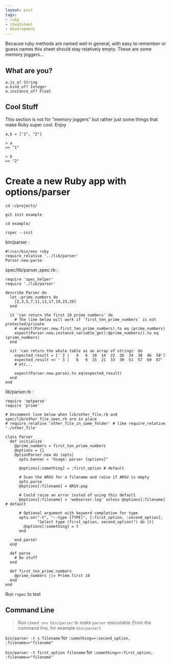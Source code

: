 ```yaml
---
layout: post
tags:
- ruby
- cheatsheet
- development
---
```


Because ruby methods are named well in general, with easy to remember or guess names this sheet should stay relatively empty. These are some memory joggers...

## What are you?

```
a.is_a? String
a.kind_of? Integer
a.instance_of? Float
```

## Cool Stuff

This section is not for "memory joggers" but rather just some things that make Ruby super cool. Enjoy

```
a,b = ["1", "2"]

> a
=> "1"

> b
=> "2"
```

# Create a new Ruby app with options/parser

`cd ~/projects/`

`git init example`

`cd example/`

`rspec --init`

bin/parser :

```
#!/usr/bin/env ruby
require_relative '../lib/parser'
Parser.new.parse
```

spec/lib/parser_spec.rb :

```
require 'spec_helper'
require './lib/parser'

describe Parser do
  let :prime_numbers do
    [2,3,5,7,11,13,17,19,23,29]
  end

  it 'can return the first 10 prime numbers' do
    # The line below will work if `first_ten_prime_numbers` is not protected/private
    # expect(Parser.new.first_ten_prime_numbers).to eq (prime_numbers)
    expect(Parser.new.instance_variable_get(:@prime_numbers)).to eq (prime_numbers)
  end

  xit 'can return the whole table as an array of strings' do
    expected_result = [' 2 |   4   6  10  14  22  26  34  38  46  58']
    expected_result << ' 3 |   6   9  15  21  33  39  51  57  69  87'
    # etc...

    expect(Parser.new.parse).to eq(expected_result)
  end
end
```


lib/parser.rb :

```
require 'optparse'
require 'prime'

# Uncomment line below when lib/other_file.rb and spec/lib/other_file_spec.rb are in place
# require_relative 'other_file_in_same_folder' # like require_relative './other_file'

class Parser
  def initialize
    @prime_numbers = first_ten_prime_numbers
    @options = {}
    OptionParser.new do |opts|
      opts.banner = "Usage: parser [options]"

      @options[:something] = :first_option # default

      # Scan the ARGV for a filename and raise if ARGV is empty
      opts.parse
      @options[:filename] = ARGV.pop
      
      # Could raise an error insted of using this default
      @options[:filename] = 'webserver.log' unless @options[:filename] # default

      # Optional argument with keyword completion for type
      opts.on("-t", "--type [TYPE]", [:first_option, :second_option],
              "Select type (first_option, second_option)") do |t|
        @options[:something] = t
      end

    end.parse!
  end

  def parse
    # Do stuff
  end

  def first_ten_prime_numbers
    @prime_numbers ||= Prime.first 10
  end
end
```

Run `rspec` to test

## Command Line

> Run `chmod u+x bin/parser` to make `parser` executable (from the command line, for example `bin/parser`)

`bin/parser -t s filename` for `:something=>:second_option, :filename=>"filename"`

`bin/parser -t first_option filename` for `:something=>:first_option, :filename=>"filename"`